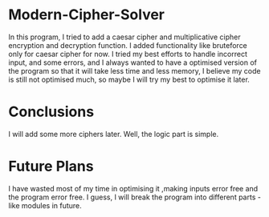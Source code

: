 # Modern-Cipher-Solver
In this program, I tried to add a caesar cipher and multiplicative cipher encryption and decryption function.
I added functionality like bruteforce only for caesar cipher for now.
I tried my best efforts to handle incorrect input, and some errors, and I always wanted to have a optimised version of the program so that it will take less time and less memory, 
I believe my code is still not optimised much, so maybe I will try my best to optimise it later.
# Conclusions
I will add some more ciphers later.
Well, the logic part is simple.
# Future Plans
I have wasted most of my time in optimising it ,making inputs error free and the program error free. 
I guess, I will break the program into different parts - like modules in future. 

